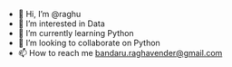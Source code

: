 - 👋 Hi, I’m @raghu
- 👀 I’m interested in Data
- 🌱 I’m currently learning Python
- 💞️ I’m looking to collaborate on Python
- 📫 How to reach me bandaru.raghavender@gmail.com

<!---
bandaru-raghavender/bandaru-raghavender is a ✨ special ✨ repository because its `README.md` (this file) appears on your GitHub profile.
You can click the Preview link to take a look at your changes.
--->
